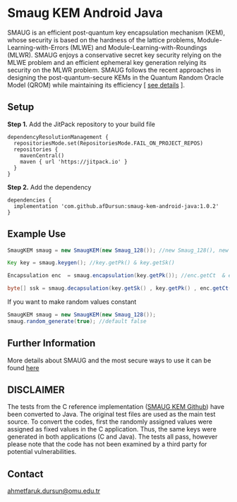 # Smaug KEM Android Java
SMAUG is an efficient post-quantum key encapsulation mechanism (KEM), whose security is based on the hardness of the lattice problems, Module-Learning-with-Errors (MLWE) and Module-Learning-with-Roundings (MLWR). SMAUG enjoys a conservative secret key security relying on the MLWE problem and an efficient ephemeral key generation relying its security on the MLWR problem. SMAUG follows the recent approaches in designing the post-quantum-secure KEMs in the Quantum Random Oracle Model (QROM) while maintaining its efficiency [ [see details](https://kpqc.cryptolab.co.kr/smaug "see details") ].
## Setup
**Step 1.** Add the JitPack repository to your build file
```
dependencyResolutionManagement {
  repositoriesMode.set(RepositoriesMode.FAIL_ON_PROJECT_REPOS)
  repositories {
    mavenCentral()
    maven { url 'https://jitpack.io' }
  }
}
```

**Step 2.** Add the dependency
```
dependencies {
  implementation 'com.github.afDursun:smaug-kem-android-java:1.0.2'
}
```
## Example Use
```java
SmaugKEM smaug = new SmaugKEM(new Smaug_128()); //new Smaug_128(), new Smaug_192(), new Smaug_256()

Key key = smaug.keygen(); //key.getPk() & key.getSk()

Encapsulation enc  = smaug.encapsulation(key.getPk()); //enc.getCt  & enc.getSsk();

byte[] ssk = smaug.decapsulation(key.getSk() , key.getPk() , enc.getCt());
```

If you want to make random values constant
```java
SmaugKEM smaug = new SmaugKEM(new Smaug_128()); 
smaug.random_generate(true); //default false
```

## Further Information
More details about SMAUG and the most secure ways to use it can be found [here](https://kpqc.cryptolab.co.kr/smaug "here")

## DISCLAIMER
The tests from the C reference implementation  ([SMAUG KEM Github](https://github.com/hmchoe0528/SMAUG_public "SMAUG KEM Github")) have been converted to Java. The original test files are used as the main test source. To convert the codes, first the randomly assigned values were assigned as fixed values in the C application. Thus, the same keys were generated in both applications (C and Java). The tests all pass, however please note that the code has not been examined by a third party for potential vulnerabilities.

## Contact
ahmetfaruk.dursun@omu.edu.tr
